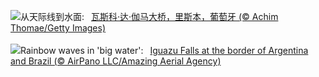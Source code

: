 ![](https://www.bing.com/th?id=OHR.BridgeLisbon_ZH-CN6877671644_UHD.jpg&w=1000)从天际线到水面:&nbsp;&ensp;[瓦斯科·达·伽马大桥，里斯本，葡萄牙 (© Achim Thomae/Getty Images)](https://www.bing.com/th?id=OHR.BridgeLisbon_ZH-CN6877671644_UHD.jpg)
<br><br/>
![](https://www.bing.com/th?id=OHR.IguazuRainbow_EN-US4361499337_UHD.jpg&w=1000)Rainbow waves in 'big water':&nbsp;&ensp;[Iguazu Falls at the border of Argentina and Brazil (© AirPano LLC/Amazing Aerial Agency)](https://www.bing.com/th?id=OHR.IguazuRainbow_EN-US4361499337_UHD.jpg)
<br><br/>
